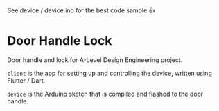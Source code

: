 See device / device.ino for the best code sample 👍
# Door Handle Lock
Door handle and lock for A-Level Design Engineering project.

`client` is the app for setting up and controlling the device, written using Flutter / Dart.

`device` is the Arduino sketch that is compiled and flashed to the door handle.
